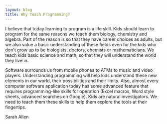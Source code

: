 ```yaml
---
layout: blog
title: Why Teach Programming?
---
```

I believe that today learning to program is a life skill.  Kids should learn to program for the same reasons we teach them biology, chemistry and algebra. Part of the reason is so that they have career choices as adults, but we also value a basic understanding of these fields even for the kids who don't grow up to be biologists, doctors, chemists or mathematicians.    We teach kids basic science and math, so that they will understand the world they live in.

Software surrounds us from mobile phones to ATMs to music and video players. Understanding programming will help kids understand these new elements in our world, their possibilities and their limits.  Also, almost every computer software application today has some advanced feature that requires programming-like skills for operation (Excel macros, Word style sheets, advanced searches on Google).  Kids are natural investigators.  We need to teach them these skills to help them explore the tools at their fingertips.

Sarah Allen
